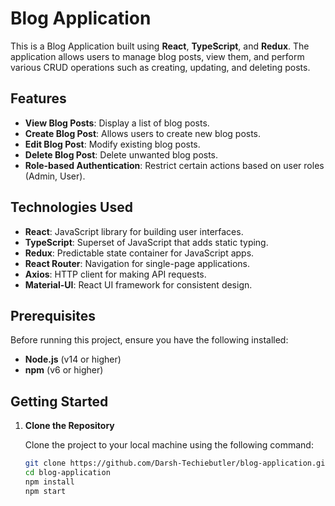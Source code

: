 # Blog Application

This is a Blog Application built using **React**, **TypeScript**, and **Redux**. The application allows users to manage blog posts, view them, and perform various CRUD operations such as creating, updating, and deleting posts.

## Features

- **View Blog Posts**: Display a list of blog posts.
- **Create Blog Post**: Allows users to create new blog posts.
- **Edit Blog Post**: Modify existing blog posts.
- **Delete Blog Post**: Delete unwanted blog posts.
- **Role-based Authentication**: Restrict certain actions based on user roles (Admin, User).

## Technologies Used

- **React**: JavaScript library for building user interfaces.
- **TypeScript**: Superset of JavaScript that adds static typing.
- **Redux**: Predictable state container for JavaScript apps.
- **React Router**: Navigation for single-page applications.
- **Axios**: HTTP client for making API requests.
- **Material-UI**: React UI framework for consistent design.

## Prerequisites

Before running this project, ensure you have the following installed:

- **Node.js** (v14 or higher)
- **npm** (v6 or higher)

## Getting Started

1. **Clone the Repository**

   Clone the project to your local machine using the following command:

   ```bash
   git clone https://github.com/Darsh-Techiebutler/blog-application.git
   cd blog-application
   npm install
   npm start
   
